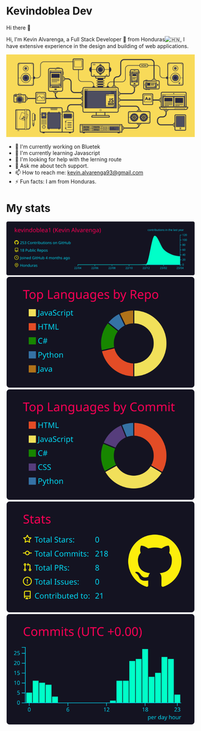 # Kevindoblea Dev
Hi there 👋

Hi, I'm Kevin Alvarenga, a Full Stack Developer 🚀 from Honduras![:honduras:
](https://i.imgur.com/6k6Qs2n.png), I have extensive experience in the design and building of web applications.

![](https://raw.githubusercontent.com/hebertdev/hebertdev/master/img/javascript.gif)

- 🔭 I'm currently working on Bluetek
- 🌱 I'm currently learning Javascript
- 🤔 I'm looking for help with the lerning route
- 💬 Ask me about tech support.
- 📫 How to reach me: kevin.alvarenga93@gmail.com
- ⚡ Fun facts: I am from Honduras.

# My stats 

[![](https://raw.githubusercontent.com/kevindoblea1/kevindoblea1/master/profile-summary-card-output/2077/0-profile-details.svg)](https://github.com/vn7n24fzkq/github-profile-summary-cards)
[![](https://raw.githubusercontent.com/kevindoblea1/kevindoblea1/master/profile-summary-card-output/2077/1-repos-per-language.svg)](https://github.com/vn7n24fzkq/github-profile-summary-cards) [![](https://raw.githubusercontent.com/kevindoblea1/kevindoblea1/master/profile-summary-card-output/2077/2-most-commit-language.svg)](https://github.com/vn7n24fzkq/github-profile-summary-cards)
[![](https://raw.githubusercontent.com/kevindoblea1/kevindoblea1/master/profile-summary-card-output/2077/3-stats.svg)](https://github.com/vn7n24fzkq/github-profile-summary-cards) [![](https://raw.githubusercontent.com/kevindoblea1/kevindoblea1/master/profile-summary-card-output/2077/4-productive-time.svg)](https://github.com/vn7n24fzkq/github-profile-summary-cards)
